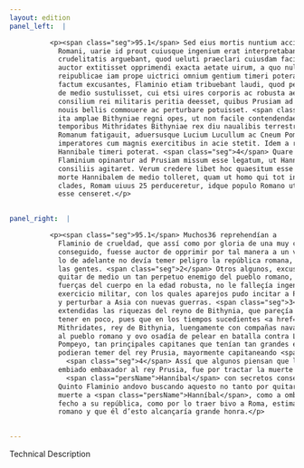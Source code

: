 ```yaml
---
layout: edition
panel_left:  |

          <p><span class="seg">95.1</span> Sed eius mortis nuntium accipientes
            Romani, uarie id prout cuiusque ingenium erat interpretabantur. Plaerique Flaminium
            crudelitatis arguebant, quod ueluti praeclari cuiusdam facinoris gloriam adepturus
            auctor extitisset opprimendi exacta aetate uirum, a quo nullum ulterius periculum
            reipublicae iam prope uictrici omnium gentium timeri poterat. <span class="seg">2</span> Quidam uero
            factum excusantes, Flaminio etiam tribuebant laudi, quod perpetuum hostem populi Romani
            de medio sustulisset, cui etsi uires corporis ac robusta aetas, non tamen ingenium
            consilium rei militaris peritia deesset, quibus Prusiam ad arma concitare, Asiamque
            nouis bellis commouere ac perturbare potuisset. <span class="seg">3</span> Erant enim per id tempus
            ita amplae Bithyniae regni opes, ut non facile contendendae uiderentur. Nam posteris
            temporibus Mithridates Bithyniae rex diu naualibis terrestribusque copiis populum
            Romanum fatigauit, aduersusque Lucium Lucullum ac Cneum Pompeium praestantissimos
            imperatores cum magnis exercitibus in acie stetit. Idem a rege Prusia duce praesertim
            Hannibale timeri poterat. <span class="seg">4</span> Quare nonnulli ea praecipue causa Quintum
            Flaminium opinantur ad Prusiam missum esse legatum, ut Hannibalis necem secretis
            consiliis agitaret. Verum credere libet hoc quaesitum esse a Quinto non tam ut praesenti
            morte Hannibalem de medio tolleret, quam ut homo qui tot inflixerat suae reipublicae
            clades, Romam uiuus 25 perduceretur, idque populo Romano utile, sibi uero honorificum
            esse censeret.</p>
        

panel_right:  |

          <p><span class="seg">95.1</span> Muchos36 reprehendían a
            Flaminio de crueldad, que assí como por gloria de una muy clara fazaña que oviesse
            conseguido, fuesse auctor de opprimir por tal manera a un varón tan anciano, de quien en
            lo de adelante no devía temer peligro la república romana, ya quasi vencedora de todas
            las gentes. <span class="seg">2</span> Otros algunos, excusando lo fecho, aun loavan a Flaminio en
            quitar de medio un tan perpetuo enemigo del pueblo romano, pues que, si le faltavan las
            fuerças del cuerpo en la edad robusta, no le falleçía ingenio y consejo y enseñança del
            exercicio militar, con los quales aparejos pudo incitar a Prusia a las armas y commover
            y perturbar a Asia con nuevas guerras. <span class="seg">3</span> Ca por el mesmo tiempo eran tan
            extendidas las riquezas del reyno de Bithynia, que pareçía no se dever assí ligeramente
            tener en poco, pues que en los tiempos sucedientes <a href="../public/images/1491/181v.png" target="new"><img src="../public/images/1491/1491.jpg"/></a>[181v,a]
            Mithridates, rey de Bithynia, luengamente con compañas navales y terrestres pudo fatigar
            al pueblo romano y ovo osadía de pelear en batalla contra Luçio Lúcullo y contra Gneo
            Pompeyo, tan prinçipales capitanes que tenían tan grandes exércitos. Aquello mesmo
            podieran temer del rey Prusia, mayormente capitaneando <span class="persName">Hanníbal</span>.
              <span class="seg">4</span> Assí que algunos piensan que la causa prinçipal porque Flaminio fue
            embiado embaxador al rey Prusia, fue por tractar la muerte de
              <span class="persName">Hanníbal</span> con secretos consejos. Con todo, se deve creer que
            Quinto Flaminio andovo buscando aquesto no tanto por quitar de medio por la presente
            muerte a <span class="persName">Hanníbal</span>, como a ombre que tan grandes daños y males avía
            fecho a su república, como por lo traer bivo a Roma, estimándose provechoso al pueblo
            romano y que él d’esto alcançaría grande honra.</p>
        

---
```


Technical Description 